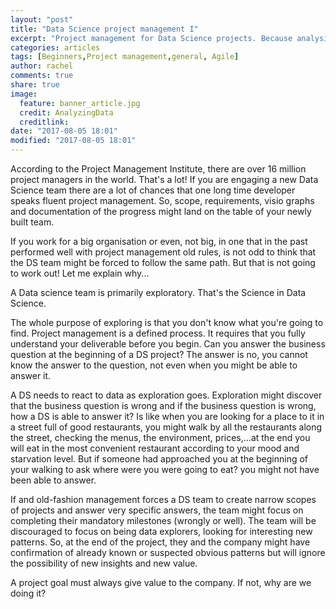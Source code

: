 ```yaml
---
layout: "post"
title: "Data Science project management I"
excerpt: "Project management for Data Science projects. Because analysing is not everything you need to know..."
categories: articles
tags: [Beginners,Project management,general, Agile]
author: rachel
comments: true
share: true
image:
  feature: banner_article.jpg
  credit: AnalyzingData
  creditlink:
date: "2017-08-05 18:01"
modified: "2017-08-05 18:01"
---
```


According to the Project Management Institute, there are over 16 million project managers in the world. That's a lot! If you are engaging a new Data Science team there are a lot of chances that one long time developer speaks fluent project management. So, scope, requirements, visio graphs and documentation of the progress might land on the table of your newly built team.

If you work for a big organisation or even, not big, in one that in the past performed well with project management old rules, is not odd to think that the DS team might be forced to follow the same path. But that is not going to work out! Let me explain why...

A Data science team is primarily exploratory. That's the Science in Data Science.

The whole purpose of exploring is that you don't know what you're going to find.
Project management is a defined process. It requires that you fully understand your deliverable before you begin. Can you answer the business question at the beginning of a DS project? The answer is no, you cannot know the answer to the question, not even when you might be able to answer it.

A DS needs to react to data as exploration goes. Exploration might discover that the business question is wrong and if the business question is wrong, how a DS is able to answer it? Is like when you are looking for a place to it in a street full of good restaurants, you might walk by all the restaurants along the street, checking the menus, the environment, prices,...at the end you will eat in the most convenient restaurant according to your mood and starvation level. But if someone had approached you at the beginning of your walking to ask where were you were going to eat? you might not have been able to answer.

If and old-fashion management forces a DS team to create narrow scopes of projects and answer very specific answers, the team might focus on completing their mandatory milestones (wrongly or well). The team will be discouraged to focus on being data explorers, looking for interesting new patterns. So, at the end of the project, they and the company might have confirmation of already known or suspected obvious patterns but will ignore the possibility of new insights and new value.

A project goal must always give value to the company. If not, why are we doing it?
